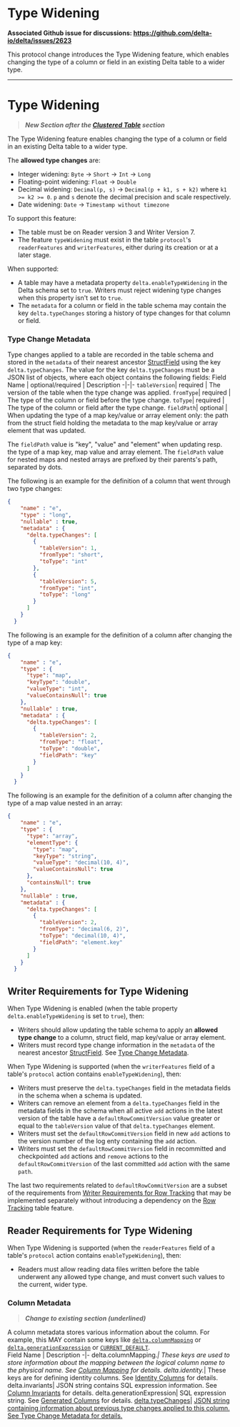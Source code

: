 # Type Widening
**Associated Github issue for discussions: https://github.com/delta-io/delta/issues/2623**

This protocol change introduces the Type Widening feature, which enables changing the type of a column or field in an existing Delta table to a wider type.

--------

# Type Widening
> ***New Section after the [Clustered Table](#clustered-table) section***

The Type Widening feature enables changing the type of a column or field in an existing Delta table
to a wider type.

The **allowed type changes** are:
- Integer widening: `Byte` -> `Short` -> `Int` -> `Long`
- Floating-point widening: `Float` -> `Double`
- Decimal widening: `Decimal(p, s)` -> `Decimal(p + k1, s + k2)` where `k1 >= k2 >= 0`. `p` and `s` denote the decimal precision and scale respectively.
- Date widening: `Date` -> `Timestamp without timezone`

To support this feature:
- The table must be on Reader version 3 and Writer Version 7.
- The feature `typeWidening` must exist in the table `protocol`'s `readerFeatures` and `writerFeatures`, either during its creation or at a later stage.

When supported:
 - A table may have a metadata property `delta.enableTypeWidening` in the Delta schema set to `true`. Writers must reject widening type changes when this property isn't set to `true`.
 - The `metadata` for a column or field in the table schema may contain the key `delta.typeChanges` storing a history of type changes for that column or field.

### Type Change Metadata

Type changes applied to a table are recorded in the table schema and stored in the `metadata` of their nearest ancestor [StructField](#struct-field) using the key `delta.typeChanges`.
The value for the key `delta.typeChanges` must be a JSON list of objects, where each object contains the following fields:
Field Name | optional/required | Description
-|-|-
`tableVersion`| required | The version of the table when the type change was applied.
`fromType`| required | The type of the column or field before the type change.
`toType`| required | The type of the column or field after the type change.
`fieldPath`| optional | When updating the type of a map key/value or array element only: the path from the struct field holding the metadata to the map key/value or array element that was updated.

The `fieldPath` value is "key", "value" and "element"  when updating resp. the type of a map key, map value and array element.
The `fieldPath` value for nested maps and nested arrays are prefixed by their parents's path, separated by dots.

The following is an example for the definition of a column that went through two type changes:
```json
{
    "name" : "e",
    "type" : "long",
    "nullable" : true,
    "metadata" : { 
      "delta.typeChanges": [
        {
          "tableVersion": 1,
          "fromType": "short",
          "toType": "int"
        },
        {
          "tableVersion": 5,
          "fromType": "int",
          "toType": "long"
        }
      ]
    }
  }
```

The following is an example for the definition of a column after changing the type of a map key:
```json
{
    "name" : "e",
    "type" : {
      "type": "map",
      "keyType": "double",
      "valueType": "int",
      "valueContainsNull": true
    },
    "nullable" : true,
    "metadata" : { 
      "delta.typeChanges": [
        {
          "tableVersion": 2,
          "fromType": "float",
          "toType": "double",
          "fieldPath": "key"
        }
      ]
    }
  }
```

The following is an example for the definition of a column after changing the type of a map value nested in an array:
```json
{
    "name" : "e",
    "type" : {
      "type": "array",
      "elementType": {
        "type": "map",
        "keyType": "string",
        "valueType": "decimal(10, 4)",
        "valueContainsNull": true
      },
      "containsNull": true
    },
    "nullable" : true,
    "metadata" : { 
      "delta.typeChanges": [
        {
          "tableVersion": 2,
          "fromType": "decimal(6, 2)",
          "toType": "decimal(10, 4)",
          "fieldPath": "element.key"
        }
      ]
    }
  }
```

## Writer Requirements for Type Widening

When Type Widening is enabled (when the table property `delta.enableTypeWidening` is set to `true`), then:
- Writers should allow updating the table schema to apply an **allowed type change** to a column, struct field, map key/value or array element.
- Writers must record type change information in the `metadata` of the nearest ancestor [StructField](#struct-field). See [Type Change Metadata](#type-change-metadata).

When Type Widening is supported (when the `writerFeatures` field of a table's `protocol` action contains `enableTypeWidening`), then:
- Writers must preserve the `delta.typeChanges` field in the metadata fields in the schema when a schema is updated.
- Writers can remove an element from a `delta.typeChanges` field in the metadata fields in the schema when all active `add` actions in the latest version of the table have a `defaultRowCommitVersion` value greater or equal to the `tableVersion` value of that `delta.typeChanges` element.
- Writers must set the `defaultRowCommitVersion` field in new `add` actions to the version number of the log enty containing the `add` action.
- Writers must set the `defaultRowCommitVersion` field in recommitted and checkpointed `add` actions and `remove` actions to the `defaultRowCommitVersion` of the last committed `add` action with the same `path`.

The last two requirements related to `defaultRowCommitVersion` are a subset of the requirements from [Writer Requirements for Row Tracking](writer-requirements-for-row-tracking) that may be implemented separately without introducing a dependency on the [Row Tracking](#row-tracking) table feature.

## Reader Requirements for Type Widening
When Type Widening is supported (when the `readerFeatures` field of a table's `protocol` action contains `enableTypeWidening`), then:
- Readers must allow reading data files written before the table underwent any allowed type change, and must convert such values to the current, wider type.

### Column Metadata
> ***Change to existing section (underlined)***

A column metadata stores various information about the column.
For example, this MAY contain some keys like [`delta.columnMapping`](#column-mapping) or [`delta.generationExpression`](#generated-columns) or [`CURRENT_DEFAULT`](#default-columns).  
Field Name | Description
-|-
delta.columnMapping.*| These keys are used to store information about the mapping between the logical column name to  the physical name. See [Column Mapping](#column-mapping) for details.
delta.identity.*| These keys are for defining identity columns. See [Identity Columns](#identity-columns) for details.
delta.invariants| JSON string contains SQL expression information. See [Column Invariants](#column-invariants) for details.
delta.generationExpression| SQL expression string. See [Generated Columns](#generated-columns) for details.
<ins>delta.typeChanges</ins>| <ins>JSON string containing information about previous type changes applied to this column. See [Type Change Metadata](#type-change-metadata) for details.</ins>
